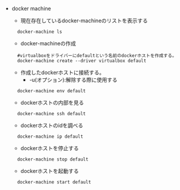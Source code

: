 - docker machine
  - 現在存在しているdocker-machineのリストを表示する
  ```
    docker-machine ls
  ```

  - docker-machineの作成
  ```
    #virtualboxをドライバーにdefaultという名前のdockerホストを作成する。
    docker-machine create --driver virtualbox default
  ```
  - 作成したdockerホストに接続する。
    - -u(オプション):解除する際に使用する
  ```
    docker-machine env default
  ```

  - dockerホストの内部を見る
  ```
    docker-machine ssh default
  ```

  - dockerホストのidを調べる
  ```
    docker-machine ip default
  ```

  - dockerホストを停止する
  ```
    docker-machine stop default
  ```

  - dockerホストを起動する
  ```
    docker-machine start default
  ```
